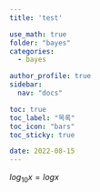 ```yaml
---
title: 'test'

use_math: true
folder: "bayes"
categories:
  - bayes

author_profile: true
sidebar:
  nav: "docs"

toc: true
toc_label: "목록"
toc_icon: "bars"
toc_sticky: true

date: 2022-08-15
---
```

$log_{10}x = logx$
